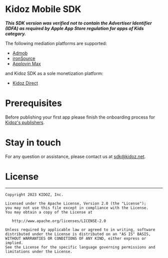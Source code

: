 # Kidoz Mobile SDK

***This SDK version was verified not to contain the Advertiser Identifier (IDFA) as required by Apple App Store regulation for apps of Kids category.***

The following mediation platforms are supported:
- [Admob]()
- [ironSource]()
- [Applovin Max]()

and Kidoz SDK as a sole monetization platform:
- [Kidoz Direct]()

# Prerequisites
Before publishing your first app please finish the onboarding process for [Kidoz's publishers](http://accounts.kidoz.net/publishers/register?utm_source=kidoz_github).

# Stay in touch 
For any question or assistance, please contact us at sdk@kidoz.net.

# License
--------

    Copyright 2023 KIDOZ, Inc.

    Licensed under the Apache License, Version 2.0 (the "License");
    you may not use this file except in compliance with the License.
    You may obtain a copy of the License at

       http://www.apache.org/licenses/LICENSE-2.0

    Unless required by applicable law or agreed to in writing, software
    distributed under the License is distributed on an "AS IS" BASIS,
    WITHOUT WARRANTIES OR CONDITIONS OF ANY KIND, either express or implied.
    See the License for the specific language governing permissions and
    limitations under the License.
